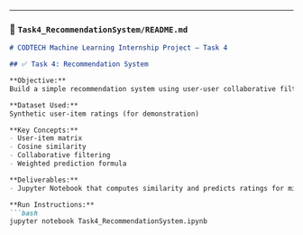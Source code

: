 
---

### 📁 `Task4_RecommendationSystem/README.md`

```markdown
# CODTECH Machine Learning Internship Project – Task 4

## ✅ Task 4: Recommendation System

**Objective:**  
Build a simple recommendation system using user-user collaborative filtering.

**Dataset Used:**  
Synthetic user-item ratings (for demonstration)

**Key Concepts:**
- User-item matrix
- Cosine similarity
- Collaborative filtering
- Weighted prediction formula

**Deliverables:**
- Jupyter Notebook that computes similarity and predicts ratings for missing entries.

**Run Instructions:**
```bash
jupyter notebook Task4_RecommendationSystem.ipynb
